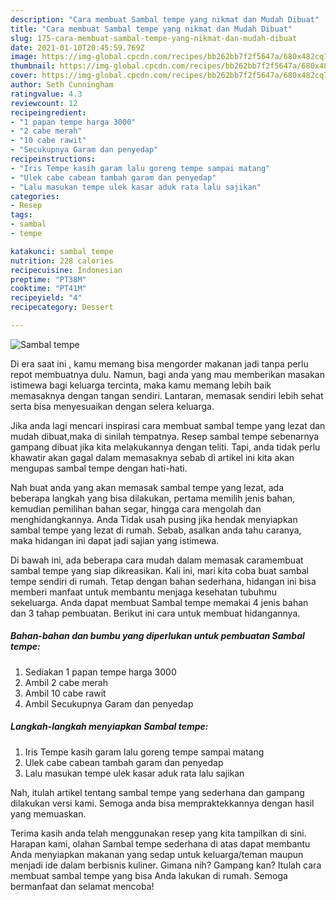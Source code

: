 ```yaml
---
description: "Cara membuat Sambal tempe yang nikmat dan Mudah Dibuat"
title: "Cara membuat Sambal tempe yang nikmat dan Mudah Dibuat"
slug: 175-cara-membuat-sambal-tempe-yang-nikmat-dan-mudah-dibuat
date: 2021-01-10T20:45:59.769Z
image: https://img-global.cpcdn.com/recipes/bb262bb7f2f5647a/680x482cq70/sambal-tempe-foto-resep-utama.jpg
thumbnail: https://img-global.cpcdn.com/recipes/bb262bb7f2f5647a/680x482cq70/sambal-tempe-foto-resep-utama.jpg
cover: https://img-global.cpcdn.com/recipes/bb262bb7f2f5647a/680x482cq70/sambal-tempe-foto-resep-utama.jpg
author: Seth Cunningham
ratingvalue: 4.3
reviewcount: 12
recipeingredient:
- "1 papan tempe harga 3000"
- "2 cabe merah"
- "10 cabe rawit"
- "Secukupnya Garam dan penyedap"
recipeinstructions:
- "Iris Tempe kasih garam lalu goreng tempe sampai matang"
- "Ulek cabe cabean tambah garam dan penyedap"
- "Lalu masukan tempe ulek kasar aduk rata lalu sajikan"
categories:
- Resep
tags:
- sambal
- tempe

katakunci: sambal tempe 
nutrition: 228 calories
recipecuisine: Indonesian
preptime: "PT38M"
cooktime: "PT41M"
recipeyield: "4"
recipecategory: Dessert

---
```



![Sambal tempe](https://img-global.cpcdn.com/recipes/bb262bb7f2f5647a/680x482cq70/sambal-tempe-foto-resep-utama.jpg)

Di era  saat ini , kamu memang bisa mengorder makanan jadi tanpa perlu repot membuatnya dulu. Namun, bagi anda yang mau memberikan masakan istimewa bagi keluarga tercinta, maka kamu memang lebih baik memasaknya dengan tangan sendiri. Lantaran, memasak sendiri lebih sehat serta bisa menyesuaikan dengan selera keluarga.

Jika anda lagi mencari inspirasi cara membuat sambal tempe yang lezat dan mudah dibuat,maka di sinilah tempatnya. Resep sambal tempe  sebenarnya gampang dibuat jika kita melakukannya dengan teliti. Tapi, anda tidak perlu khawatir akan gagal dalam memasaknya 
sebab di artikel ini kita akan mengupas sambal tempe dengan hati-hati.  



Nah buat anda yang akan memasak sambal tempe yang lezat, ada beberapa langkah yang bisa dilakukan, pertama memilih jenis bahan, kemudian pemilihan bahan segar, hingga cara mengolah dan menghidangkannya. Anda Tidak usah pusing jika hendak menyiapkan sambal tempe yang lezat di rumah. Sebab, asalkan anda  tahu caranya, maka hidangan ini dapat jadi sajian yang istimewa.

Di bawah ini, ada beberapa cara mudah dalam memasak caramembuat sambal tempe yang siap dikreasikan. Kali ini, mari kita coba buat sambal tempe sendiri di rumah. Tetap dengan bahan sederhana, hidangan ini bisa memberi manfaat untuk membantu menjaga kesehatan tubuhmu sekeluarga. Anda dapat membuat Sambal tempe memakai 4 jenis bahan dan 3 tahap pembuatan. Berikut ini cara untuk membuat hidangannya.

<!--inarticleads1-->

##### Bahan-bahan dan bumbu yang diperlukan untuk pembuatan Sambal tempe:

1. Sediakan 1 papan tempe harga 3000
1. Ambil 2 cabe merah
1. Ambil 10 cabe rawit
1. Ambil Secukupnya Garam dan penyedap




<!--inarticleads2-->

##### Langkah-langkah menyiapkan Sambal tempe:

1. Iris Tempe kasih garam lalu goreng tempe sampai matang
1. Ulek cabe cabean tambah garam dan penyedap
1. Lalu masukan tempe ulek kasar aduk rata lalu sajikan




Nah, itulah artikel tentang  sambal tempe  yang sederhana dan gampang dilakukan versi kami. Semoga anda bisa mempraktekkannya dengan hasil yang memuaskan. 

Terima kasih anda telah menggunakan resep yang kita tampilkan di sini. Harapan kami, olahan  Sambal tempe sederhana di atas dapat membantu Anda menyiapkan makanan yang sedap untuk keluarga/teman maupun menjadi ide dalam berbisnis kuliner. Gimana nih? Gampang kan? Itulah cara membuat sambal tempe yang bisa Anda lakukan di rumah. Semoga bermanfaat dan selamat mencoba!

